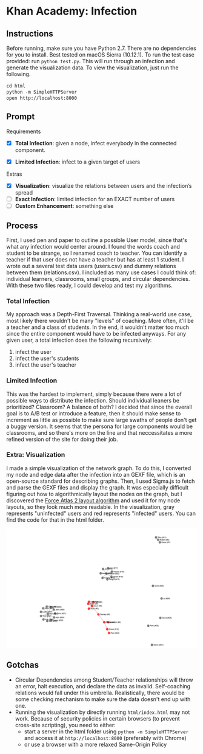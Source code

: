 # Khan Academy: Infection

## Instructions

Before running, make sure you have Python 2.7. There are no dependencies for you to install. Best tested on macOS Sierra (10.12.1). To run the test case provided: run `python test.py`. This will run through an infection and generate the visualization data. To view the visualization, just run the following.

```
cd html
python -m SimpleHTTPServer
open http://localhost:8000
```

## Prompt

Requirements

- [x] **Total Infection**: given a node, infect everybody in the connected component.
- [x] **Limited Infection**: infect to a given target of users


Extras

+ [x] **Visualization**: visualize the relations between users and the infection’s spread
+ [ ] **Exact Infection**: limited infection for an EXACT number of users
+ [ ] **Custom Enhancement**: something else

## Process

First, I used pen and paper to outline a possible User model, since that's what any infection would center around. I found the words coach and student to be strange, so I renamed coach to teacher. You can identify a teacher if that user does not have a teacher but has at least 1 student. I wrote out a several test data users (users.csv)  and dummy relations between them (relations.csv). I included as many use cases I could think of: individual learners, classrooms, small groups, and circular dependencies. With these two files ready, I could develop and test my algorithms.

### Total Infection

My approach was a Depth-First Traversal. Thinking a real-world use case, most likely there wouldn't be many "levels" of coaching. More often, it'll be a teacher and a class of students. In the end, it wouldn't matter too much since the entire component would have to be infected anyways. For any given user, a total infection does the following recursively:

1. infect the user
2. infect the user's students
3. infect the user's teacher

### Limited Infection

This was the hardest to implement, simply because there were a lot of possible ways to distribute the infection. Should individual leaners be prioritized? Classroom? A balance of both? I decided that since the overall goal is to A/B test or introduce a feature, then it should make sense to increment as little as possible to make sure large swaths of people don't get a buggy version. It seems that the persona for large components would be classrooms, and so there's more on the line and that neccessitates a more refined version of the site for doing their job.

### Extra: Visualization

I made a simple visualization of the network graph. To do this, I converted my node and edge data after the infection into an GEXF file, which is an open-source standard for describing graphs. Then, I used Sigma.js to fetch and parse the GEXF files and display the graph. It was especially difficult figuring out how to algorithmically layout the nodes on the graph, but I discovered the [Force Atlas 2 layout algorithm](http://webatlas.fr/tempshare/ForceAtlas2_Paper.pdf) and used it for my node layouts, so they look much more readable. In the visualization, gray represents "uninfected" users and red represents "infected" users. You can find the code for that in the html folder.

![visualization](visualization.png)

## Gotchas

- Circular Dependencies among Student/Teacher relationships will throw an error, halt execution, and declare the data as invalid. Self-coaching relations would fall under this umbrella. Realistically, there would be some checking mechanism to make sure the data doesn't end up with one.
- Running the visualization by directly running `html/index.html` may not work. Because of security policies in certain browsers (to prevent cross-site scripting), you need to either:
    - start a server in the html folder using `python -m SimpleHTTPServer` and access it at `http://localhost:8000` (preferably with Chrome)
    - or use a browser with a more relaxed Same-Origin Policy
